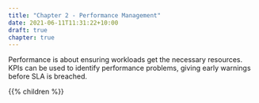 ```yaml
---
title: "Chapter 2 - Performance Management"
date: 2021-06-11T11:31:22+10:00
draft: true
chapter: true
---
```


Performance is about ensuring workloads get the necessary resources. KPIs can be used to identify performance problems, giving early warnings before SLA is breached.

{{% children  %}}